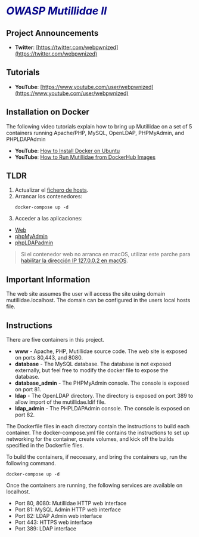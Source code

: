 # <span style="color:darkblue">*OWASP Mutillidae II*</span>

## Project Announcements

* **Twitter**: [https://twitter.com/webpwnized](https://twitter.com/webpwnized)

## Tutorials

* **YouTube**: [https://www.youtube.com/user/webpwnized](https://www.youtube.com/user/webpwnized)

## Installation on Docker

The following video tutorials explain how to bring up Mutillidae on a set of 5 containers running Apache/PHP, MySQL, OpenLDAP, PHPMyAdmin, and PHPLDAPAdmin
* **YouTube**: [How to Install Docker on Ubuntu](https://www.youtube.com/watch?v=Y_2JVREtDFk)
* **YouTube**: [How to Run Mutillidae from DockerHub Images](https://www.youtube.com/watch?v=c1nOSp3nagw)

## TLDR

1. Actualizar el [fichero de hosts](hosts.txt).
2. Arrancar los contenedores:
   ```
   docker-compose up -d
   ```
3. Acceder a las aplicaciones:

- [Web](http://mutillidae.localhost)
- [phpMyAdmin](http://mutillidae.localhost:81)
- [phpLDAPadmin](http://mutillidae.localhost:82)

> Si el contenedor web no arranca en macOS, utilizar este parche para [habilitar la dirección IP 127.0.0.2 en macOS](ip_127_0_0_2.md).

## Important Information

The web site assumes the user will access the site using domain mutillidae.localhost. The domain can be configured in the users local hosts file.

## Instructions

There are five containers in this project. 

- **www** - Apache, PHP, Mutillidae source code. The web site is exposed on ports 80,443, and 8080.
- **database** - The MySQL database. The database is not exposed externally, but feel free to modify the docker file to expose the database.
- **database_admin** - The PHPMyAdmin console. The console is exposed on port 81.
- **ldap** - The OpenLDAP directory. The directory is exposed on port 389 to allow import of the mutillidae.ldif file.
- **ldap_admin** - The PHPLDAPAdmin console. The console is exposed on port 82.

The Dockerfile files in each directory contain the instructions to build each container. The docker-compose.yml file contains the instructions to set up networking for the container, create volumes, and kick off the builds specified in the Dockerfile files.

To build the containers, if neccesary, and bring the containers up, run the following command.

	docker-compose up -d
	
Once the containers are running, the following services are available on localhost.

- Port 80, 8080: Mutillidae HTTP web interface
- Port 81: MySQL Admin HTTP web interface
- Port 82: LDAP Admin web interface
- Port 443: HTTPS web interface
- Port 389: LDAP interface

